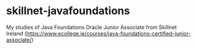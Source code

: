 # skillnet-javafoundations

My studies of Java Foundations Oracle Junior Associate from Skillnet Ireland (https://www.ecollege.ie/courses/java-foundations-certified-junior-associate/)

